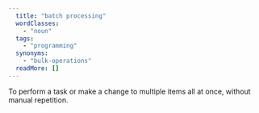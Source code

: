 ```yaml
---
  title: "batch processing"
  wordClasses:
    - "noun"
  tags:
    - "programming"
  synonyms:
    - "bulk-operations"
  readMore: []
---
```

To perform a task or make a change to multiple items all at once, without manual repetition.
